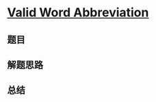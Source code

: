 # [Valid Word Abbreviation](https://leetcode.com/problems/valid-word-abbreviation/)

## 题目


## 解题思路


## 总结



